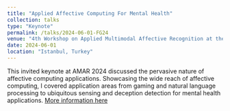 ```yaml
---
title: "Applied Affective Computing For Mental Health"
collection: talks
type: "Keynote"
permalink: /talks/2024-06-01-FG24
venue: "4th Workshop on Applied Multimodal Affective Recognition at the 18th IEEE International Conference on Automatic Face and Gesture Recognition"
date: 2024-06-01
location: "Istanbul, Turkey"
---
```


This invited keynote at AMAR 2024 discussed the pervasive nature of affective computing applications. Showcasing the wide reach of affective computing, I covered application areas from gaming and natural language processing to ubiquitous sensing and deception detection for mental health applications. [More information here](https://cse.usf.edu/~tjneal/AMAR2024/)